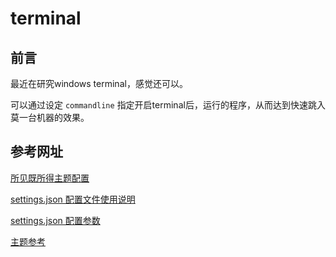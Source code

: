 # terminal

## 前言

最近在研究windows terminal，感觉还可以。

可以通过设定 `commandline` 指定开启terminal后，运行的程序，从而达到快速跳入莫一台机器的效果。

## 参考网址

[所见既所得主题配置](https://terminal.sexy/)

[settings.json 配置文件使用说明](https://github.com/microsoft/terminal/blob/master/doc/user-docs/UsingJsonSettings.md)

[settings.json 配置参数](https://github.com/microsoft/terminal/blob/master/doc/cascadia/SettingsSchema.md)

[主题参考](https://github.com/mbadolato/iTerm2-Color-Schemes/tree/master/windowsterminal)
